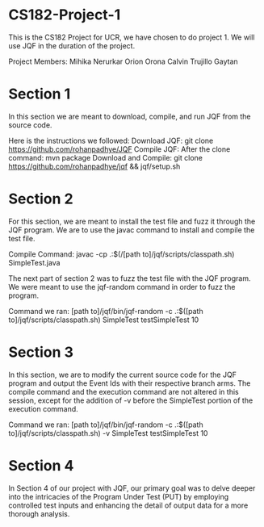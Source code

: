 # CS182-Project-1
This is the CS182 Project for UCR, we have chosen to do project 1. We will use JQF in the duration of the project.

Project Members:
Mihika Nerurkar
Orion Orona
Calvin Trujillo Gaytan

# Section 1
In this section we are meant to download, compile, and run JQF from the source code.

Here is the instructions we followed:
Download JQF: git clone https://github.com/rohanpadhye/JQF
Compile JQF: After the clone command: mvn package
Download and Compile: git clone https://github.com/rohanpadhye/jqf && jqf/setup.sh

# Section 2
For this section, we are meant to install the test file and fuzz it through the JQF program. We are to use the javac command to install and compile the test file. 

Compile Command:  javac -cp .:$(/[path to]/jqf/scripts/classpath.sh) SimpleTest.java

The next part of section 2 was to fuzz the test file with the JQF program. We were meant to use the jqf-random command in order to fuzz the program.

Command we ran:  [path to]/jqf/bin/jqf-random -c .:$([path to]/jqf/scripts/classpath.sh) SimpleTest testSimpleTest 10

# Section 3
In this section, we are to modify the current source code for the JQF program and output the Event Ids with their respective branch arms. The compile command and the execution command are not altered in this session, except for the addition of -v before the SimpleTest portion of the execution command.

Command we ran:  [path to]/jqf/bin/jqf-random -c .:$([path to]/jqf/scripts/classpath.sh) -v SimpleTest testSimpleTest 10

# Section 4

In Section 4 of our project with JQF, our primary goal was to delve deeper into the intricacies of the Program Under Test (PUT) by employing controlled test inputs and enhancing the detail of output data for a more thorough analysis.


